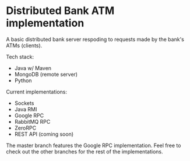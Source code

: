 # Distributed Bank ATM implementation

A basic distributed bank server respoding to requests made by the bank's ATMs (clients).

Tech stack:
- Java w/ Maven
- MongoDB (remote server)
- Python

Current implementations:

- Sockets
- Java RMI
- Google RPC
- RabbitMQ RPC
- ZeroRPC
- REST API (coming soon)

The master branch features the Google RPC implementation. Feel free to check out the other branches for the rest of the implementations.
